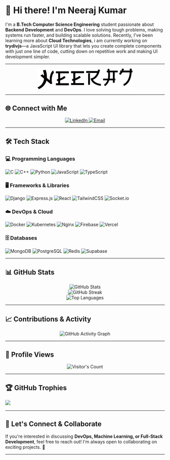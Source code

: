 # 👋 Hi there! I'm Neeraj Kumar
I'm a **B.Tech Computer Science Engineering** student passionate about **Backend Development** and **DevOps**. I love solving tough problems, making systems run faster, and building scalable solutions. Recently, I've been learning more about **Cloud Technologies**, i am currently working on **trydivjs**—a JavaScript UI library that lets you create complete components with just one line of code, cutting down on repetitive work and making UI development simpler.

---

<p align="center">
  <picture>
    <source media="(prefers-color-scheme: dark)" srcset="dark.png">
    <source media="(prefers-color-scheme: light)" srcset="light.png">
    <img alt="Neeraj Kumar" src="light.png" width="300">
  </picture>
</p>

---

## **🌐 Connect with Me**

<p align="center">
  <a href="https://linkedin.com/in/neerajkumar1044" target="_blank">
    <img src="https://img.shields.io/badge/LinkedIn-%230077B5.svg?style=for-the-badge&logo=linkedin&logoColor=white" alt="LinkedIn"/>
  </a>
  <a href="mailto:neerajkumar.cs1044@gmail.com" target="_blank">
    <img src="https://img.shields.io/badge/Email-D14836?style=for-the-badge&logo=gmail&logoColor=white" alt="Email"/>
  </a>
</p>

---

## **🛠️ Tech Stack**

### **💻 Programming Languages**
![C](https://img.shields.io/badge/C-%2300599C.svg?style=for-the-badge&logo=c&logoColor=white)
![C++](https://img.shields.io/badge/C++-%2300599C.svg?style=for-the-badge&logo=c%2B%2B&logoColor=white)
![Python](https://img.shields.io/badge/Python-3670A0?style=for-the-badge&logo=python&logoColor=ffdd54)
![JavaScript](https://img.shields.io/badge/JavaScript-%23323330.svg?style=for-the-badge&logo=javascript&logoColor=%23F7DF1E)
![TypeScript](https://img.shields.io/badge/TypeScript-%23007ACC.svg?style=for-the-badge&logo=typescript&logoColor=white)

### **🖥️ Frameworks & Libraries**
![Django](https://img.shields.io/badge/Django-%23092E20.svg?style=for-the-badge&logo=django&logoColor=white)
![Express.js](https://img.shields.io/badge/Express.js-%23404d59.svg?style=for-the-badge&logo=express&logoColor=%2361DAFB)
![React](https://img.shields.io/badge/React-%2320232a.svg?style=for-the-badge&logo=react&logoColor=%2361DAFB)
![TailwindCSS](https://img.shields.io/badge/TailwindCSS-%2338B2AC.svg?style=for-the-badge&logo=tailwind-css&logoColor=white)
![Socket.io](https://img.shields.io/badge/Socket.io-black?style=for-the-badge&logo=socket.io&badgeColor=010101)

### **☁️ DevOps & Cloud**
![Docker](https://img.shields.io/badge/Docker-%230db7ed.svg?style=for-the-badge&logo=docker&logoColor=white)
![Kubernetes](https://img.shields.io/badge/Kubernetes-%23326ce5.svg?style=for-the-badge&logo=kubernetes&logoColor=white)
![Nginx](https://img.shields.io/badge/Nginx-%23009639.svg?style=for-the-badge&logo=nginx&logoColor=white)
![Firebase](https://img.shields.io/badge/Firebase-%23039BE5.svg?style=for-the-badge&logo=firebase)
![Vercel](https://img.shields.io/badge/Vercel-%23000000.svg?style=for-the-badge&logo=vercel&logoColor=white)

### **🗄️ Databases**
![MongoDB](https://img.shields.io/badge/MongoDB-%234ea94b.svg?style=for-the-badge&logo=mongodb&logoColor=white)
![PostgreSQL](https://img.shields.io/badge/PostgreSQL-%23316192.svg?style=for-the-badge&logo=postgresql&logoColor=white)
![Redis](https://img.shields.io/badge/Redis-%23DD0031.svg?style=for-the-badge&logo=redis&logoColor=white)
![Supabase](https://img.shields.io/badge/Supabase-3ECF8E?style=for-the-badge&logo=supabase&logoColor=white)

---

## **📊 GitHub Stats**

<div align="center">
  <img src="https://github-readme-stats.vercel.app/api?username=nk1044&theme=tokyonight&show_icons=true&hide_border=false&count_private=true" alt="GitHub Stats"/>
  <br/>
  <img src="https://github-readme-streak-stats.herokuapp.com/?user=nk1044&theme=tokyonight&hide_border=false" alt="GitHub Streak"/>
  <br/>
  <img src="https://github-readme-stats.vercel.app/api/top-langs/?username=nk1044&theme=tokyonight&show_icons=true&hide_border=false&layout=compact" alt="Top Languages"/>
</div>

---

## **📈 Contributions & Activity**

<p align="center">
  <img src="https://github-readme-activity-graph.vercel.app/graph?username=nk1044&theme=react-dark&hide_border=true" alt="GitHub Activity Graph"/>
</p>

---

## **👀 Profile Views**

<p align="center">
  <img src="https://profile-counter.glitch.me/nk1044/count.svg" alt="Visitor's Count" />
</p>

---

## 🏆 GitHub Trophies
![](https://github-profile-trophy.vercel.app/?username=nk1044&theme=radical&no-frame=false&no-bg=false&margin-w=4)

---

## **🤝 Let's Connect & Collaborate**

If you're interested in discussing **DevOps, Machine Learning, or Full-Stack Development**, feel free to reach out! I'm always open to collaborating on exciting projects. 🚀

---

<!-- Inspired by GPRM (https://gprm.itsvg.in) -->
